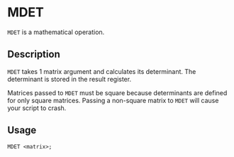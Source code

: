 # MDET

`MDET` is a mathematical operation.

## Description

`MDET` takes 1 matrix argument and calculates its determinant. The determinant is stored in the result register.

Matrices passed to `MDET` must be square because determinants are defined for only square matrices. Passing a non-square
matrix to `MDET` will cause your script to crash.

## Usage

`MDET <matrix>;`
